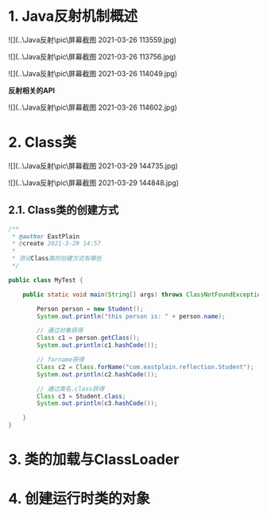 # 1. Java反射机制概述

![](..\Java反射\pic\屏幕截图 2021-03-26 113559.jpg)

![](..\Java反射\pic\屏幕截图 2021-03-26 113756.jpg)

![](..\Java反射\pic\屏幕截图 2021-03-26 114049.jpg)

**反射相关的API**

![](..\Java反射\pic\屏幕截图 2021-03-26 114602.jpg)

# 2. Class类

![](..\Java反射\pic\屏幕截图 2021-03-29 144735.jpg)

![](..\Java反射\pic\屏幕截图 2021-03-29 144848.jpg)

## 2.1. Class类的创建方式

```java
/**
 * @author EastPlain
 * @create 2021-3-29 14:57
 *
 * 测试Class类的创建方式有哪些
 */

public class MyTest {

    public static void main(String[] args) throws ClassNotFoundException {

        Person person = new Student();
        System.out.println("this person is: " + person.name);

        // 通过对象获得
        Class c1 = person.getClass();
        System.out.println(c1.hashCode());

        // forname获得
        Class c2 = Class.forName("com.eastplain.reflection.Student");
        System.out.println(c2.hashCode());

        // 通过类名.class获得
        Class c3 = Student.class;
        System.out.println(c3.hashCode());

    }
}
```

# 3. 类的加载与ClassLoader

# 4. 创建运行时类的对象

